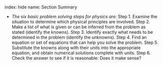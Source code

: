index: hide
name: Section Summary

  *  *The six basic problem solving steps for physics are:*      Step 1. Examine the situation to determine which physical principles are involved.      Step 2. Make a list of what is given or can be inferred from the problem as stated (identify the knowns).      Step 3. Identify exactly what needs to be determined in the problem (identify the unknowns).      Step 4. Find an equation or set of equations that can help you solve the problem.      Step 5. Substitute the knowns along with their units into the appropriate equation, and obtain numerical solutions complete with units.      Step 6. Check the answer to see if it is reasonable: Does it make sense? 
